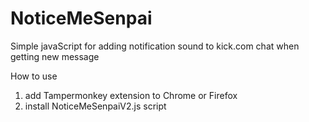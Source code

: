 # NoticeMeSenpai
Simple javaScript for adding notification sound to kick.com chat when getting new message

How to use
1. add Tampermonkey extension to Chrome or Firefox
2. install NoticeMeSenpaiV2.js script



